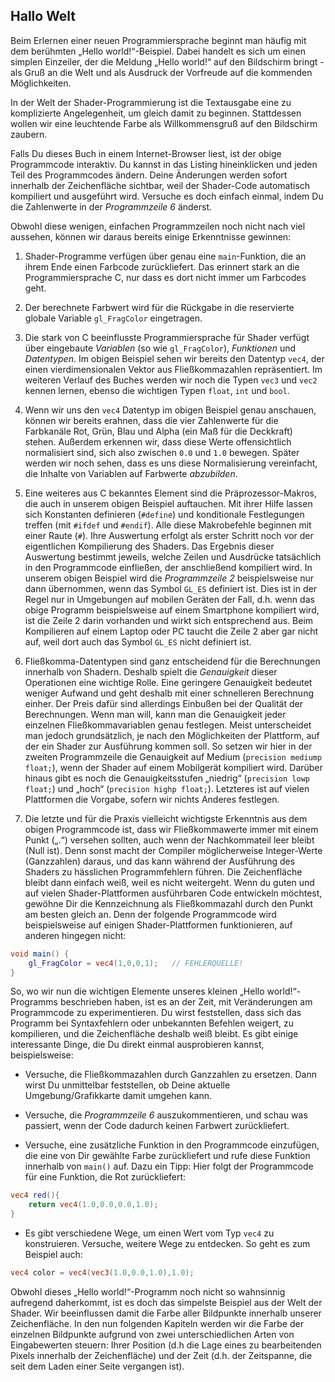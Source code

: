 ## Hallo Welt

Beim Erlernen einer neuen Programmiersprache beginnt man häufig mit dem berühmten „Hello world!“-Beispiel. Dabei handelt es sich um einen simplen Einzeiler, der die Meldung „Hello world!“ auf den Bildschirm bringt - als Gruß an die Welt und als Ausdruck der Vorfreude auf die kommenden Möglichkeiten.

In der Welt der Shader-Programmierung ist die Textausgabe eine zu komplizierte Angelegenheit, um gleich damit zu beginnen. Stattdessen wollen wir eine leuchtende Farbe als Willkommensgruß auf den Bildschirm zaubern.

<div class="codeAndCanvas" data="hello_world.frag"></div>
 
Falls Du dieses Buch in einem Internet-Browser liest, ist der obige Programmcode interaktiv. Du kannst in das Listing hineinklicken und jeden Teil des Programmcodes ändern. Deine Änderungen werden sofort innerhalb der Zeichenfläche sichtbar, weil der Shader-Code automatisch kompiliert und ausgeführt wird. Versuche es doch einfach einmal, indem Du die Zahlenwerte in der *Programmzeile 6* änderst.

Obwohl diese wenigen, einfachen Programmzeilen noch nicht nach viel aussehen, können wir daraus bereits einige Erkenntnisse gewinnen:

1. Shader-Programme verfügen über genau eine ```main```-Funktion, die an ihrem Ende einen Farbcode zurückliefert. Das erinnert stark an die Programmiersprache C, nur dass es dort nicht immer um Farbcodes geht.

2. Der berechnete Farbwert wird für die Rückgabe in die reservierte globale Variable ```gl_FragColor``` eingetragen.

3. Die stark von C beeinflusste Programmiersprache für Shader verfügt über eingebaute *Variablen* (so wie ```gl_FragColor```), *Funktionen* und *Datentypen*. Im obigen Beispiel sehen wir bereits den Datentyp ```vec4```, der einen vierdimensionalen Vektor aus Fließkommazahlen repräsentiert. Im weiteren Verlauf des Buches werden wir noch die Typen ```vec3``` und ```vec2``` kennen lernen, ebenso die wichtigen Typen ```float```, ```int``` und ```bool```.

4. Wenn wir uns den ```vec4``` Datentyp im obigen Beispiel genau anschauen, können wir bereits erahnen, dass die vier Zahlenwerte für die Farbkanäle Rot, Grün, Blau und Alpha (ein Maß für die Deckkraft) stehen. Außerdem erkennen wir, dass diese Werte offensichtlich normalisiert sind, sich also zwischen ```0.0``` und ```1.0``` bewegen. Später werden wir noch sehen, dass es uns diese Normalisierung vereinfacht, die Inhalte von Variablen auf Farbwerte *abzubilden*. 

5. Eine weiteres aus C bekanntes Element sind die Präprozessor-Makros, die auch in unserem obigen Beispiel auftauchen. Mit ihrer Hilfe lassen sich Konstanten definieren (```#define```) und konditionale Festlegungen treffen (mit ```#ifdef``` und ```#endif```). Alle diese Makrobefehle beginnen mit einer Raute (```#```). Ihre Auswertung erfolgt als erster Schritt noch vor der eigentlichen Kompilierung des Shaders. Das Ergebnis dieser Auswertung bestimmt jeweils, welche Zeilen und Ausdrücke tatsächlich in den Programmcode einfließen, der anschließend kompiliert wird. In unserem obigen Beispiel wird die *Programmzeile 2* beispielsweise nur dann übernommen, wenn das Symbol ```GL_ES``` definiert ist. Dies ist in der Regel nur in Umgebungen auf mobilen Geräten der Fall, d.h. wenn das obige Programm beispielsweise auf einem Smartphone kompiliert wird, ist die Zeile 2 darin vorhanden und wirkt sich entsprechend aus. Beim Kompilieren auf einem Laptop oder PC taucht die Zeile 2 aber gar nicht auf, weil dort auch das Symbol ```GL_ES``` nicht definiert ist.

6. Fließkomma-Datentypen sind ganz entscheidend für die Berechnungen innerhalb von Shadern. Deshalb spielt die *Genauigkeit* dieser Operationen eine wichtige Rolle. Eine geringere Genauigkeit bedeutet weniger Aufwand und geht deshalb mit einer schnelleren Berechnung einher. Der Preis dafür sind allerdings Einbußen bei der Qualität der Berechnungen. Wenn man will, kann man die Genauigkeit jeder einzelnen Fließkommavariablen genau festlegen. Meist unterscheidet man jedoch grundsätzlich, je nach den Möglichkeiten der Plattform, auf der ein Shader zur Ausführung kommen soll. So setzen wir hier in der zweiten Programmzeile die Genauigkeit auf Medium (```precision mediump float;```), wenn der Shader auf einem Mobilgerät kompiliert wird. Darüber hinaus gibt es noch die Genauigkeitsstufen „niedrig“ (```precision lowp float;```) und „hoch“ (```precision highp float;```). Letzteres ist auf vielen Plattformen die Vorgabe, sofern wir nichts Anderes festlegen.

7. Die letzte und für die Praxis vielleicht wichtigste Erkenntnis aus dem obigen Programmcode ist, dass wir Fließkommawerte immer mit einem Punkt („.“) versehen sollten, auch wenn der Nachkommateil leer bleibt (Null ist). Denn sonst macht der Compiler möglicherweise Integer-Werte (Ganzzahlen) daraus, und das kann während der Ausführung des Shaders zu hässlichen Programmfehlern führen. Die Zeichenfläche bleibt dann einfach weiß, weil es nicht weitergeht. Wenn du guten und auf vielen Shader-Plattformen ausführbaren Code entwickeln möchtest, gewöhne Dir die Kennzeichnung als Fließkommazahl durch den Punkt am besten gleich an. Denn der folgende Programmcode wird beispielsweise auf einigen Shader-Plattformen funktionieren, auf anderen hingegen nicht:

```glsl
void main() {
	gl_FragColor = vec4(1,0,0,1);	// FEHLERQUELLE!
}
```

So, wo wir nun die wichtigen Elemente unseres kleinen „Hello world!“-Programms beschrieben haben, ist es an der Zeit, mit Veränderungen am Programmcode zu experimentieren. Du wirst feststellen, dass sich das Programm bei Syntaxfehlern oder unbekannten Befehlen weigert, zu kompilieren, und die Zeichenfläche deshalb weiß bleibt. Es gibt einige interessante Dinge, die Du direkt einmal ausprobieren kannst, beispielsweise:

* Versuche, die Fließkommazahlen durch Ganzzahlen zu ersetzen. Dann wirst Du unmittelbar feststellen, ob Deine aktuelle Umgebung/Grafikkarte damit umgehen kann.

* Versuche, die *Programmzeile 6* auszukommentieren, und schau was passiert, wenn der Code dadurch keinen Farbwert zurückliefert.

* Versuche, eine zusätzliche Funktion in den Programmcode einzufügen, die eine von Dir gewählte Farbe zurückliefert und rufe diese Funktion innerhalb von ```main()``` auf. Dazu ein Tipp: Hier folgt der Programmcode für eine Funktion, die Rot zurückliefert:

```glsl
vec4 red(){
    return vec4(1.0,0.0,0.0,1.0);
}
```

* Es gibt verschiedene Wege, um einen Wert vom Typ ```vec4``` zu konstruieren. Versuche, weitere Wege zu entdecken. So geht es zum Beispiel auch:

```glsl
vec4 color = vec4(vec3(1.0,0.0,1.0),1.0);
```

Obwohl dieses „Hello world!“-Programm noch nicht so wahnsinnig aufregend daherkommt, ist es doch das simpelste Beispiel aus der Welt der Shader. Wir beeinflussen damit die Farbe aller Bildpunkte innerhalb unserer Zeichenfläche. In den nun folgenden Kapiteln werden wir die Farbe der einzelnen Bildpunkte aufgrund von zwei unterschiedlichen Arten von Eingabewerten steuern: Ihrer Position (d.h die Lage eines zu bearbeitenden Pixels innerhalb der Zeichenfläche) und der Zeit (d.h. der Zeitspanne, die seit dem Laden einer Seite vergangen ist). 
